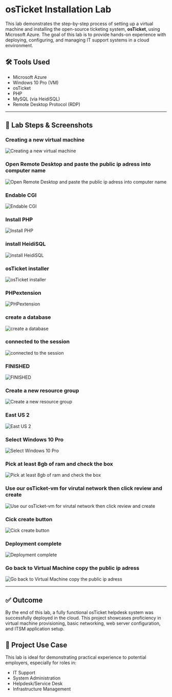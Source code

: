 # osTicket Installation Lab

This lab demonstrates the step-by-step process of setting up a virtual machine and installing the open-source ticketing system, **osTicket**, using Microsoft Azure. The goal of this lab is to provide hands-on experience with deploying, configuring, and managing IT support systems in a cloud environment.

## 🛠️ Tools Used
- Microsoft Azure
- Windows 10 Pro (VM)
- osTicket
- PHP
- MySQL (via HeidiSQL)
- Remote Desktop Protocol (RDP)

---

## 📸 Lab Steps & Screenshots

### Creating a new virtual machine
![Creating a new virtual machine](./1.%20Creating%20a%20new%20virtual%20machine%20.png)

### Open Remote Desktop and paste the public ip adress into computer name
![Open Remote Desktop and paste the public ip adress into computer name](./10.%20Open%20Remote%20Desktop%20and%20paste%20the%20public%20ip%20adress%20into%20computer%20name%20.png)

### Endable CGI
![Endable CGI](./11.Endable%20CGI.png)

### Install PHP
![Install PHP](./12.Install%20PHP.png)

### install HeidiSQL
![install HeidiSQL](./13.install%20HeidiSQL.png)

### osTicket installer
![osTicket installer](./14.osTicket%20installer.png)

### PHPextension
![PHPextension](./15.PHPextension.png)

### create a database
![create a database](./16.create%20a%20database.png)

### connected to the session
![connected to the session](./17.connected%20to%20the%20session%20.png)

### FINISHED
![FINISHED](./18.FINISHED%20.png)

### Create a new resource group
![Create a new resource group](./2.%20Create%20a%20new%20resource%20group%20.png)

### East US 2
![East US 2](./3.%20East%20US%202%20.png)

### Select Windows 10 Pro
![Select Windows 10 Pro](./4.%20Select%20Windows%2010%20Pro%20.png)

### Pick at least 8gb of ram and check the box
![Pick at least 8gb of ram and check the box](./5.%20Pick%20at%20least%208gb%20of%20ram%20and%20check%20the%20box.png)

### Use our osTicket-vm for virutal network then click review and create
![Use our osTicket-vm for virutal network then click review and create](./6.%20Use%20our%20osTicket-vm%20for%20virutal%20network%20then%20click%20review%20and%20create%20.png)

### Cick create button
![Cick create button](./7.%20Cick%20create%20button.png)

### Deployment complete
![Deployment complete](./8.%20Deployment%20complete%20.png)

### Go back to Virtual Machine copy the public ip adress
![Go back to Virtual Machine copy the public ip adress](./9.%20Go%20back%20to%20Virtual%20Machine%20copy%20the%20public%20ip%20adress.png)


---

## ✅ Outcome

By the end of this lab, a fully functional osTicket helpdesk system was successfully deployed in the cloud. This project showcases proficiency in virtual machine provisioning, basic networking, web server configuration, and ITSM application setup.

## 📁 Project Use Case

This lab is ideal for demonstrating practical experience to potential employers, especially for roles in:
- IT Support
- System Administration
- Helpdesk/Service Desk
- Infrastructure Management

